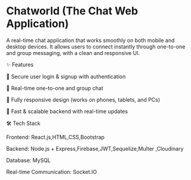 
# Chatworld (The Chat Web Application)

A real-time chat application that works smoothly on both mobile and desktop devices. It allows users to connect instantly through one-to-one and group messaging, with a clean and responsive UI.

✨ Features

🔐 Secure user login & signup with authentication

💬 Real-time one-to-one and group chat

📱 Fully responsive design (works on phones, tablets, and PCs)

🚀 Fast & scalable backend with real-time updates

🛠️ Tech Stack

Frontend: React.js,HTML,CSS,Bootstrap

Backend: Node.js + Express,Firebase,JWT,Sequelize,Multer ,Cloudinary

Database: MySQL

Real-time Communication: Socket.IO



